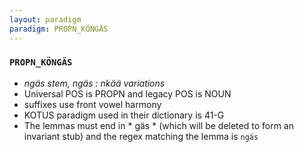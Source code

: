 ```yaml
---
layout: paradigm
paradigm: PROPN_KÖNGÄS
---
```

### ` PROPN_KÖNGÄS `

* _ngäs stem, ngäs : nkää variations_
* Universal POS is PROPN and legacy POS is NOUN
* suffixes use front vowel harmony
* KOTUS paradigm used in their dictionary is 41-G
* The lemmas must end in * gäs * (which will be deleted to form an invariant stub) and the regex matching the lemma is ` ngäs `
